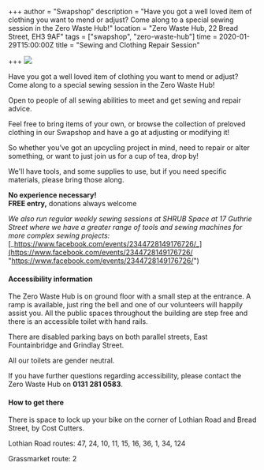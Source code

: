 +++
author = "Swapshop"
description = "Have you got a well loved item of clothing you want to mend or adjust? Come along to a special sewing session in the Zero Waste Hub!"
location = "Zero Waste Hub, 22 Bread Street, EH3 9AF"
tags = ["swapshop", "zero-waste-hub"]
time = 2020-01-29T15:00:00Z
title = "Sewing and Clothing Repair Session"

+++
![](https://res.cloudinary.com/shrub-co-op/image/upload/v1573839443/shrubcoop.org/media/in_hub_sewing_sessions_ssatka.png)

Have you got a well loved item of clothing you want to mend or adjust? Come along to a special sewing session in the Zero Waste Hub!

Open to people of all sewing abilities to meet and get sewing and repair advice.

Feel free to bring items of your own, or browse the collection of preloved clothing in our Swapshop and have a go at adjusting or modifying it!

So whether you’ve got an upcycling project in mind, need to repair or alter something, or want to just join us for a cup of tea, drop by!

We'll have tools, and some supplies to use, but if you need specific materials, please bring those along.

**No experience necessary!**  
**FREE entry,** donations always welcome

_We also run regular weekly sewing sessions at SHRUB Space at 17 Guthrie Street where we have a greater range of tools and sewing machines for more complex sewing projects:_ [_https://www.facebook.com/events/2344728149176726/_](https://www.facebook.com/events/2344728149176726/ "https://www.facebook.com/events/2344728149176726/")

#### **Accessibility information**

The Zero Waste Hub is on ground floor with a small step at the entrance. A ramp is available, just ring the bell and one of our volunteers will happily assist you. All the public spaces throughout the building are step free and there is an accessible toilet with hand rails.

There are disabled parking bays on both parallel streets, East Fountainbridge and Grindlay Street.

All our toilets are gender neutral.

If you have further questions regarding accessibility, please contact the Zero Waste Hub on **0131 281 0583**.

#### **How to get there**

There is space to lock up your bike on the corner of Lothian Road and Bread Street, by Cost Cutters.

Lothian Road routes: 47, 24, 10, 11, 15, 16, 36, 1, 34, 124

Grassmarket route: 2